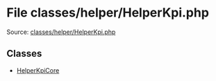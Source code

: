 File classes/helper/HelperKpi.php
=========

Source: [classes/helper/HelperKpi.php](https://github.com/PrestaShop/PrestaShop/blob/1.6.0.3/classes/helper/HelperKpi.php)


Classes
-------

* [HelperKpiCore](class.HelperKpiCore.md)

